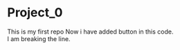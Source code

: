 # Project_0
This is my first repo
Now i have added button in this code.
<br> I am breaking the line.
